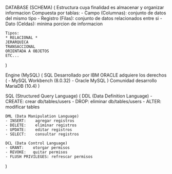 DATABASE (SCHEMA) (
    Estructura cuya finalidad es almacenar y organizar informacion
    Compuesta por tablas:
    - Campo (Columnas): conjunto de datos del mismo tipo
    - Registro (Filas): conjunto de datos relacionados entre si
    - Dato (Celdas): minima porcion de informacion

    Tipos:
    * RELACIONAL *
    JERARQUICA
    TRANSACCIONAL
    ORIENTADA A OBJETOS
    ETC...
)

Engine (MySQL) (
    SQL Desarrollado por IBM
    ORACLE adquiere los derechos (
        - MySQL Workbench (8.0.32)
        - Oracle MySQL
    )
    Comunidad desarrollo MariaDB (10.4)
)

SQL (Structured Query Language) (
    DDL (Data Definition Language)
    - CREATE:    crear db/tables/users
    - DROP:      eliminar db/tables/users
    - ALTER:     modificar tables

    DML (Data Manipulation Language)
    - INSERT:    agregar registros
    - DELETE:    eliminar registros
    - UPDATE:    editar registros
    - SELECT:    consultar registros

    DCL (Data Control Language)
    - GRANT:    otorgar permisos
    - REVOKE:   quitar permisos
    - FLUSH PRIVILEGES: refrescar permisos
)